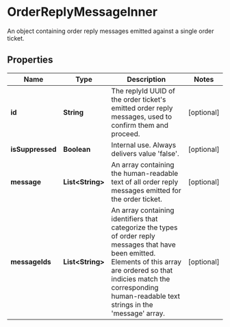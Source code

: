 

# OrderReplyMessageInner

An object containing order reply messages emitted against a single order ticket.

## Properties

| Name | Type | Description | Notes |
|------------ | ------------- | ------------- | -------------|
|**id** | **String** | The replyId UUID of the order ticket&#39;s emitted order reply messages, used to confirm them and proceed. |  [optional] |
|**isSuppressed** | **Boolean** | Internal use. Always delivers value &#39;false&#39;. |  [optional] |
|**message** | **List&lt;String&gt;** | An array containing the human-readable text of all order reply messages emitted for the order ticket. |  [optional] |
|**messageIds** | **List&lt;String&gt;** | An array containing identifiers that categorize the types of order reply messages that have been emitted. Elements of this array are ordered so that indicies match the corresponding human-readable text strings in the &#39;message&#39; array. |  [optional] |



